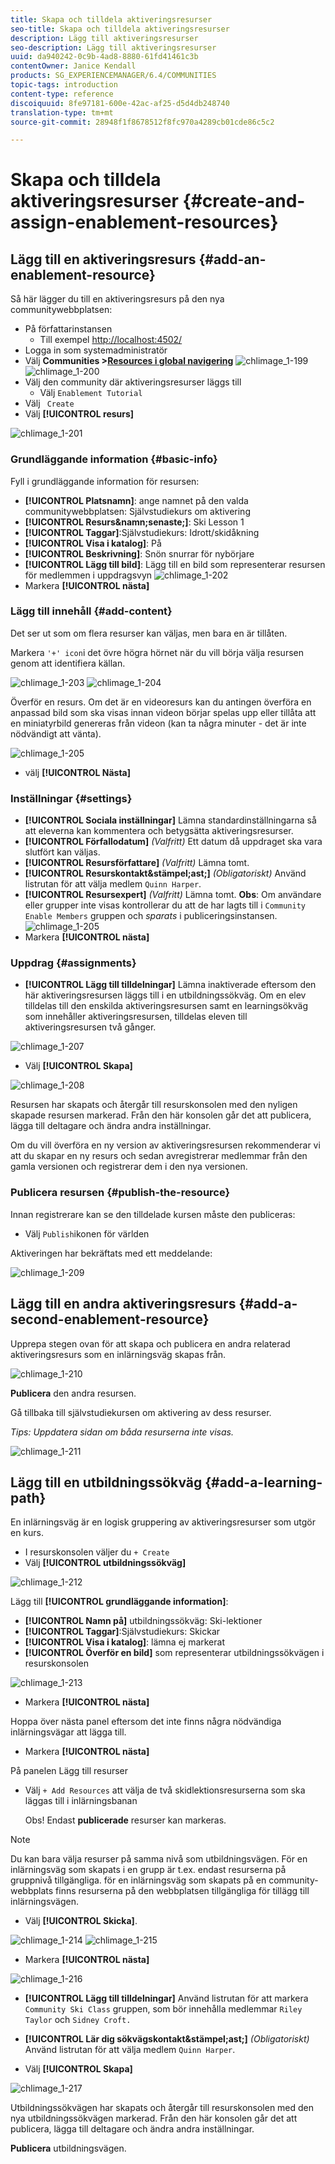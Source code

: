 ```yaml
---
title: Skapa och tilldela aktiveringsresurser
seo-title: Skapa och tilldela aktiveringsresurser
description: Lägg till aktiveringsresurser
seo-description: Lägg till aktiveringsresurser
uuid: da940242-0c9b-4ad8-8880-61fd41461c3b
contentOwner: Janice Kendall
products: SG_EXPERIENCEMANAGER/6.4/COMMUNITIES
topic-tags: introduction
content-type: reference
discoiquuid: 8fe97181-600e-42ac-af25-d5d4db248740
translation-type: tm+mt
source-git-commit: 28948f1f8678512f8fc970a4289cb01cde86c5c2

---
```



# Skapa och tilldela aktiveringsresurser {#create-and-assign-enablement-resources}

## Lägg till en aktiveringsresurs {#add-an-enablement-resource}

Så här lägger du till en aktiveringsresurs på den nya communitywebbplatsen:

* På författarinstansen
   * Till exempel [http://localhost:4502/](http://localhost:4503/)
* Logga in som systemadministratör
* Välj **Communities >[Resources i global navigering](resources.md)**   ![chlimage_1-199](assets/chlimage_1-199.png)
   ![chlimage_1-200](assets/chlimage_1-200.png)
* Välj den community där aktiveringsresurser läggs till
   * Välj `Enablement Tutorial`
* Välj ` Create`
* Välj **[!UICONTROL resurs]**

![chlimage_1-201](assets/chlimage_1-201.png)

### Grundläggande information {#basic-info}

Fyll i grundläggande information för resursen:

* **[!UICONTROL Platsnamn]**:
ange namnet på den valda communitywebbplatsen: Självstudiekurs om aktivering
* **[!UICONTROL Resurs&amp;namn;senaste;]**: Ski Lesson 1
* **[!UICONTROL Taggar]**:Självstudiekurs: Idrott/skidåkning
* **[!UICONTROL Visa i katalog]**: På
* **[!UICONTROL Beskrivning]**: Snön snurrar för nybörjare
* **[!UICONTROL Lägg till bild]**: Lägg till en bild som representerar resursen för medlemmen i uppdragsvyn
   ![chlimage_1-202](assets/chlimage_1-202.png)
* Markera **[!UICONTROL nästa]**

### Lägg till innehåll {#add-content}

Det ser ut som om flera resurser kan väljas, men bara en är tillåten.

Markera `'+' icon`i det övre högra hörnet när du vill börja välja resursen genom att identifiera källan.

![chlimage_1-203](assets/chlimage_1-203.png) ![chlimage_1-204](assets/chlimage_1-204.png)

Överför en resurs. Om det är en videoresurs kan du antingen överföra en anpassad bild som ska visas innan videon börjar spelas upp eller tillåta att en miniatyrbild genereras från videon (kan ta några minuter - det är inte nödvändigt att vänta).

![chlimage_1-205](assets/chlimage_1-205.png)

* välj **[!UICONTROL Nästa]**

###  Inställningar {#settings}

* **[!UICONTROL Sociala inställningar]** Lämna standardinställningarna så att eleverna kan kommentera och betygsätta aktiveringsresurser.
* **[!UICONTROL Förfallodatum]**
   *(Valfritt)* Ett datum då uppdraget ska vara slutfört kan väljas.
* **[!UICONTROL Resursförfattare]**
   *(Valfritt)* Lämna tomt.
* **[!UICONTROL Resurskontakt&amp;stämpel;ast;]**
   *(Obligatoriskt)* Använd listrutan för att välja medlem `Quinn Harper`.
* **[!UICONTROL Resursexpert]**
   *(Valfritt)* Lämna tomt.
   **Obs**: Om användare eller grupper inte visas kontrollerar du att de har lagts till i `Community Enable Members` gruppen och *sparats* i publiceringsinstansen.
   ![chlimage_1-205](assets/chlimage_1-206.png)
* Markera **[!UICONTROL nästa]**

### Uppdrag {#assignments}

* **[!UICONTROL Lägg till tilldelningar]** Lämna inaktiverade eftersom den här aktiveringsresursen läggs till i en utbildningssökväg. Om en elev tilldelas till den enskilda aktiveringsresursen samt en learningsökväg som innehåller aktiveringsresursen, tilldelas eleven till aktiveringsresursen två gånger.

![chlimage_1-207](assets/chlimage_1-207.png)

* Välj **[!UICONTROL Skapa]**

![chlimage_1-208](assets/chlimage_1-208.png)

Resursen har skapats och återgår till resurskonsolen med den nyligen skapade resursen markerad. Från den här konsolen går det att publicera, lägga till deltagare och ändra andra inställningar.

Om du vill överföra en ny version av aktiveringsresursen rekommenderar vi att du skapar en ny resurs och sedan avregistrerar medlemmar från den gamla versionen och registrerar dem i den nya versionen.

### Publicera resursen {#publish-the-resource}

Innan registrerare kan se den tilldelade kursen måste den publiceras:

* Välj `Publish`ikonen för världen

Aktiveringen har bekräftats med ett meddelande:

![chlimage_1-209](assets/chlimage_1-209.png)

## Lägg till en andra aktiveringsresurs {#add-a-second-enablement-resource}

Upprepa stegen ovan för att skapa och publicera en andra relaterad aktiveringsresurs som en inlärningsväg skapas från.

![chlimage_1-210](assets/chlimage_1-210.png)

**Publicera** den andra resursen.

Gå tillbaka till självstudiekursen om aktivering av dess resurser.

*Tips: Uppdatera sidan om båda resurserna inte visas.*

![chlimage_1-211](assets/chlimage_1-211.png)

## Lägg till en utbildningssökväg {#add-a-learning-path}

En inlärningsväg är en logisk gruppering av aktiveringsresurser som utgör en kurs.

* I resurskonsolen väljer du `+ Create`
* Välj **[!UICONTROL utbildningssökväg]**

![chlimage_1-212](assets/chlimage_1-212.png)

Lägg till **[!UICONTROL grundläggande information]**:

* **[!UICONTROL Namn på]** utbildningssökväg: Ski-lektioner
* **[!UICONTROL Taggar]**:Självstudiekurs: Skickar
* **[!UICONTROL Visa i katalog]**: lämna ej markerat
* **[!UICONTROL Överför en bild]** som representerar utbildningssökvägen i resurskonsolen

![chlimage_1-213](assets/chlimage_1-213.png)

* Markera **[!UICONTROL nästa]**

Hoppa över nästa panel eftersom det inte finns några nödvändiga inlärningsvägar att lägga till.

* Markera **[!UICONTROL nästa]**

På panelen Lägg till resurser

* Välj `+ Add Resources` att välja de två skidlektionsresurserna som ska läggas till i inlärningsbanan

   Obs! Endast **publicerade** resurser kan markeras.

>[!NOTE]
>
>Du kan bara välja resurser på samma nivå som utbildningsvägen. För en inlärningsväg som skapats i en grupp är t.ex. endast resurserna på gruppnivå tillgängliga. för en inlärningsväg som skapats på en community-webbplats finns resurserna på den webbplatsen tillgängliga för tillägg till inlärningsvägen.

* Välj **[!UICONTROL Skicka]**.

![chlimage_1-214](assets/chlimage_1-214.png) ![chlimage_1-215](assets/chlimage_1-215.png)

* Markera **[!UICONTROL nästa]**

![chlimage_1-216](assets/chlimage_1-216.png)

* **[!UICONTROL Lägg till tilldelningar]** Använd listrutan för att markera `Community Ski Class` gruppen, som bör innehålla medlemmar `Riley Taylor` och `Sidney Croft.`

* **[!UICONTROL Lär dig sökvägskontakt&amp;stämpel;ast;]**
   *(Obligatoriskt)* Använd listrutan för att välja medlem `Quinn Harper`.

* Välj **[!UICONTROL Skapa]**

![chlimage_1-217](assets/chlimage_1-217.png)

Utbildningssökvägen har skapats och återgår till resurskonsolen med den nya utbildningssökvägen markerad. Från den här konsolen går det att publicera, lägga till deltagare och ändra andra inställningar.

**Publicera** utbildningsvägen.


